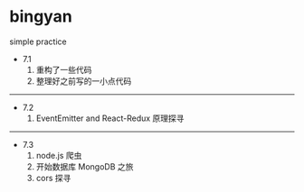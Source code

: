 # bingyan
simple practice

- 7.1
    1. 重构了一些代码
    2. 整理好之前写的一小点代码

---

- 7.2
    1. EventEmitter and React-Redux 原理探寻

---

- 7.3
    1. node.js 爬虫
    2. 开始数据库 MongoDB 之旅
    3. cors 探寻
